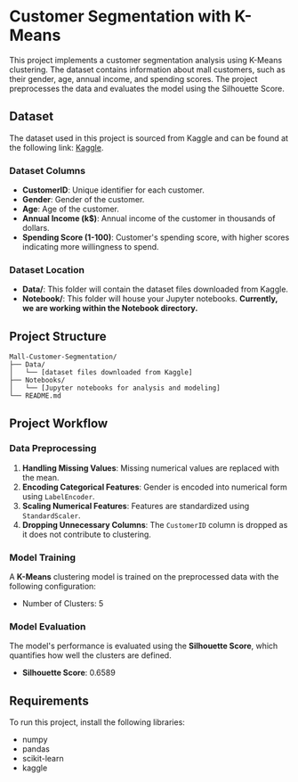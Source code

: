 # Customer Segmentation with K-Means

This project implements a customer segmentation analysis using K-Means clustering. The dataset contains information about mall customers, such as their gender, age, annual income, and spending scores. The project preprocesses the data and evaluates the model using the Silhouette Score.

## Dataset

The dataset used in this project is sourced from Kaggle and can be found at the following link: [Kaggle](https://www.kaggle.com/datasets/vjchoudhary7/customer-segmentation-tutorial-in-python).

### Dataset Columns

- **CustomerID**: Unique identifier for each customer.
- **Gender**: Gender of the customer.
- **Age**: Age of the customer.
- **Annual Income (k$)**: Annual income of the customer in thousands of dollars.
- **Spending Score (1-100)**: Customer's spending score, with higher scores indicating more willingness to spend.

  
### Dataset Location

- **Data/**: This folder will contain the dataset files downloaded from Kaggle.
- **Notebook/**: This folder will house your Jupyter notebooks. **Currently, we are working within the Notebook directory.**


## Project Structure

```plaintext
Mall-Customer-Segmentation/
├── Data/
│   └── [dataset files downloaded from Kaggle]
├── Notebooks/
│   └── [Jupyter notebooks for analysis and modeling]
└── README.md
```


## Project Workflow

### Data Preprocessing

1. **Handling Missing Values**: Missing numerical values are replaced with the mean.
2. **Encoding Categorical Features**: Gender is encoded into numerical form using `LabelEncoder`.
3. **Scaling Numerical Features**: Features are standardized using `StandardScaler`.
4. **Dropping Unnecessary Columns**: The `CustomerID` column is dropped as it does not contribute to clustering.

### Model Training

A **K-Means** clustering model is trained on the preprocessed data with the following configuration:
- Number of Clusters: 5

### Model Evaluation

The model's performance is evaluated using the **Silhouette Score**, which quantifies how well the clusters are defined.
- **Silhouette Score**: 0.6589

## Requirements

To run this project, install the following libraries:
- numpy
- pandas
- scikit-learn
- kaggle
